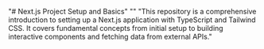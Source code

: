 "# Next.js Project Setup and Basics" 
"" 
"This repository is a comprehensive introduction to setting up a Next.js application with TypeScript and Tailwind CSS. It covers fundamental concepts from initial setup to building interactive components and fetching data from external APIs." 
